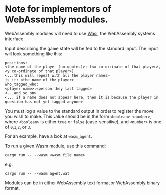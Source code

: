 # Note for implementors of WebAssembly modules.

WebAssembly modules will need to use [Wasi](https://wasi.dev), the WebAssembly systems interface.

Input describing the game state will be fed to the standard input. The input will look something
like this:

```
positions:
<the name of the player (no quotes)>: (<x co-ordinate of that player>, <y co-ordinate of that player>)
<...this will repeat with all the player names>
is_it: <the name of the player>
who_tagged_who:
<player name>:<person they last tagged>
<...and so on>
<... if a name does not appear here, then it is because the player in question has not yet tagged anyone>
```

You must log a value to the standard output in order to register the move you wish to make. This
value should be in the form `<boolean> <number>`, where `<boolean>` is either `true` or `false`
(case-sensitive), and `<number>` is one of `0`,`1`,`2`, or `3`.

For an example, have a look at `wasm_agent`.

To run a given Wasm module, use this command:

```shell
cargo run -- --wasm <wasm file name>
```

e.g.

```shell
cargo run -- --wasm agent.wat
```

Modules can be in either WebAssembly text format or WebAssembly binary format.
